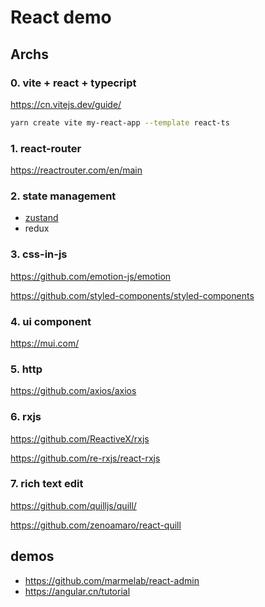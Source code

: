 # React demo

## Archs

### 0. vite + react + typecript

<https://cn.vitejs.dev/guide/>

```bash
yarn create vite my-react-app --template react-ts
```

### 1. react-router

<https://reactrouter.com/en/main>

### 2. state management

- [zustand](https://github.com/pmndrs/zustand)
- redux

### 3. css-in-js

https://github.com/emotion-js/emotion

https://github.com/styled-components/styled-components

### 4. ui component

https://mui.com/

### 5. http

https://github.com/axios/axios

### 6. rxjs

https://github.com/ReactiveX/rxjs

https://github.com/re-rxjs/react-rxjs

### 7. rich text edit

https://github.com/quilljs/quill/

https://github.com/zenoamaro/react-quill

## demos

- https://github.com/marmelab/react-admin
- https://angular.cn/tutorial
